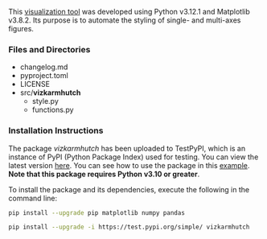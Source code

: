This [visualization tool](https://github.com/karmhutch/matplotlib-viz-tool) 
was developed using Python v3.12.1 and Matplotlib v3.8.2. Its purpose is 
to automate the styling of single- and multi-axes figures. 


### **Files and Directories**

- changelog.md
- pyproject.toml
- LICENSE
- src/**vizkarmhutch**
  - style.py
  - functions.py


### **Installation Instructions**

The package *vizkarmhutch* has been uploaded to TestPyPI, which is an instance 
of PyPI (Python Package Index) used for testing. You can view the latest version
[here](https://test.pypi.org/project/vizkarmhutch/0.1.3/). You can see how to use 
the package in this [example](https://github.com/karmhutch/matplotlib-viz-tool/tree/main/examples). 
**Note that this package requires Python v3.10 or greater**. 

To install the package and its 
dependencies, execute the following in the command line:
```bash
pip install --upgrade pip matplotlib numpy pandas

pip install --upgrade -i https://test.pypi.org/simple/ vizkarmhutch
```